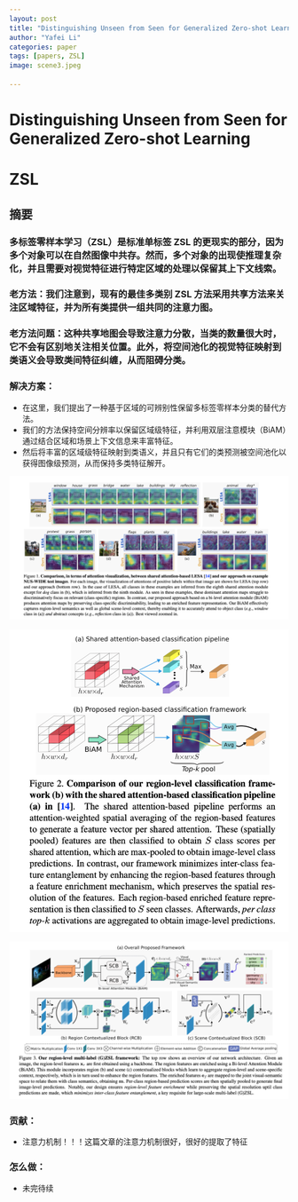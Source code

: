 ```yaml
---
layout: post
title: "Distinguishing Unseen from Seen for Generalized Zero-shot Learning"
author: "Yafei Li"
categories: paper
tags: [papers, ZSL]
image: scene3.jpeg

---
```


# Distinguishing Unseen from Seen for Generalized Zero-shot Learning

# ZSL

## 摘要

### 多标签零样本学习（ZSL）是标准单标签 ZSL 的更现实的部分，因为多个对象可以在自然图像中共存。然而，多个对象的出现使推理复杂化，并且需要对视觉特征进行特定区域的处理以保留其上下文线索。

### 老方法：我们注意到，现有的最佳多类别 ZSL 方法采用共享方法来关注区域特征，并为所有类提供一组共同的注意力图。

### 老方法问题：这种共享地图会导致注意力分散，当类的数量很大时，它不会有区别地关注相关位置。此外，将空间池化的视觉特征映射到类语义会导致类间特征纠缠，从而阻碍分类。

### 解决方案：

+ 在这里，我们提出了一种基于区域的可辨别性保留多标签零样本分类的替代方法。
+ 我们的方法保持空间分辨率以保留区域级特征，并利用双层注意模块（BiAM）通过结合区域和场景上下文信息来丰富特征。
+ 然后将丰富的区域级特征映射到类语义，并且只有它们的类预测被空间池化以获得图像级预测，从而保持多类特征解开。



![](https://raw.githubusercontent.com/jianlai2600/IMAGE/main/img/202209201543572.png)

![](https://raw.githubusercontent.com/jianlai2600/IMAGE/main/img/202209201544395.png)

![](https://raw.githubusercontent.com/jianlai2600/IMAGE/main/img/202209201544012.png)



### 贡献：

+ 注意力机制！！！这篇文章的注意力机制很好，很好的提取了特征

### 怎么做：

+ 未完待续

